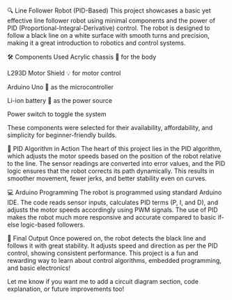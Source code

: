 🔍 Line Follower Robot (PID-Based)
This project showcases a basic yet effective line follower robot using minimal components and the power of PID (Proportional-Integral-Derivative) control. The robot is designed to follow a black line on a white surface with smooth turns and precision, making it a great introduction to robotics and control systems.

🛠️ Components Used
Acrylic chassis 🚗 for the body

L293D Motor Shield 💡 for motor control

Arduino Uno 🧠 as the microcontroller

Li-ion battery 🔋 as the power source

Power switch to toggle the system

These components were selected for their availability, affordability, and simplicity for beginner-friendly builds.

🧮 PID Algorithm in Action
The heart of this project lies in the PID algorithm, which adjusts the motor speeds based on the position of the robot relative to the line. The sensor readings are converted into error values, and the PID logic ensures that the robot corrects its path dynamically. This results in smoother movement, fewer jerks, and better stability even on curves.

💻 Arduino Programming
The robot is programmed using standard Arduino IDE. The code reads sensor inputs, calculates PID terms (P, I, and D), and adjusts the motor speeds accordingly using PWM signals. The use of PID makes the robot much more responsive and accurate compared to basic if-else logic-based followers.

🚀 Final Output
Once powered on, the robot detects the black line and follows it with great stability. It adjusts speed and direction as per the PID control, showing consistent performance. This project is a fun and rewarding way to learn about control algorithms, embedded programming, and basic electronics!

Let me know if you want me to add a circuit diagram section, code explanation, or future improvements too!









